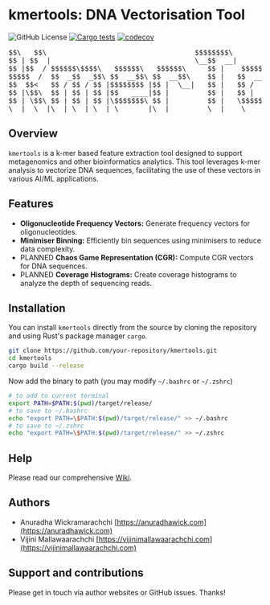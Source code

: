 # kmertools: DNA Vectorisation Tool

![GitHub License](https://img.shields.io/github/license/anuradhawick/kmertools)
[![Cargo tests](https://github.com/anuradhawick/kmertools/actions/workflows/rust_test.yml/badge.svg)](https://github.com/anuradhawick/kmertools/actions/workflows/rust_test.yml)
[![codecov](https://codecov.io/gh/anuradhawick/kmertools/graph/badge.svg?token=IDGRE54SSQ)](https://codecov.io/gh/anuradhawick/kmertools)

<div align="center">
<pre>
$$\   $$\                                   $$$$$$$$\                     $$\           
$$ | $$  |                                  \__$$  __|                    $$ |          
$$ |$$  / $$$$$$\$$$$\   $$$$$$\   $$$$$$\     $$ |    $$$$$$\   $$$$$$\  $$ | $$$$$$$\ 
$$$$$  /  $$  _$$  _$$\ $$  __$$\ $$  __$$\    $$ |   $$  __$$\ $$  __$$\ $$ |$$  _____|
$$  $$<   $$ / $$ / $$ |$$$$$$$$ |$$ |  \__|   $$ |   $$ /  $$ |$$ /  $$ |$$ |\$$$$$$\  
$$ |\$$\  $$ | $$ | $$ |$$   ____|$$ |         $$ |   $$ |  $$ |$$ |  $$ |$$ | \____$$\ 
$$ | \$$\ $$ | $$ | $$ |\$$$$$$$\ $$ |         $$ |   \$$$$$$  |\$$$$$$  |$$ |$$$$$$$  |
\__|  \__|\__| \__| \__| \_______|\__|         \__|    \______/  \______/ \__|\_______/ 
</pre>
</div>
                                                         
## Overview

`kmertools` is a k-mer based feature extraction tool designed to support metagenomics and other bioinformatics analytics. This tool leverages k-mer analysis to vectorize DNA sequences, facilitating the use of these vectors in various AI/ML applications.

## Features

- **Oligonucleotide Frequency Vectors:** Generate frequency vectors for oligonucleotides.
- **Minimiser Binning:** Efficiently bin sequences using minimisers to reduce data complexity.
- PLANNED **Chaos Game Representation (CGR):** Compute CGR vectors for DNA sequences.
- PLANNED **Coverage Histograms:** Create coverage histograms to analyze the depth of sequencing reads.

## Installation

You can install `kmertools` directly from the source by cloning the repository and using Rust's package manager `cargo`.

```bash
git clone https://github.com/your-repository/kmertools.git
cd kmertools
cargo build --release
```

Now add the binary to path (you may modify `~/.bashrc` or `~/.zshrc`)

```sh
# to add to current terminal
export PATH=$PATH:$(pwd)/target/release/
# to save to ~/.bashrc
echo "export PATH=\$PATH:$(pwd)/target/release/" >> ~/.bashrc
# to save to ~/.zshrc
echo "export PATH=\$PATH:$(pwd)/target/release/" >> ~/.zshrc
```

## Help

Please read our comprehensive [Wiki](https://github.com/anuradhawick/kmertools/wiki).

## Authors

* Anuradha Wickramarachchi [https://anuradhawick.com](https://anuradhawick.com)
* Vijini Mallawaarachchi [https://vijinimallawaarachchi.com](https://vijinimallawaarachchi.com)

## Support and contributions

Please get in touch via author websites or GitHub issues. Thanks!